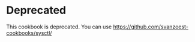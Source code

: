 # Deprecated

This cookbook is deprecated. You can use https://github.com/svanzoest-cookbooks/sysctl/

